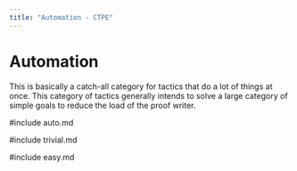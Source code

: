 ```yaml
---
title: "Automation - CTPE"
---
```


# Automation

This is basically a catch-all category for tactics that do a lot of things at once.
This category of tactics generally intends to solve a large category of simple goals to reduce the load of the proof writer.

#include auto.md

#include trivial.md

#include easy.md
